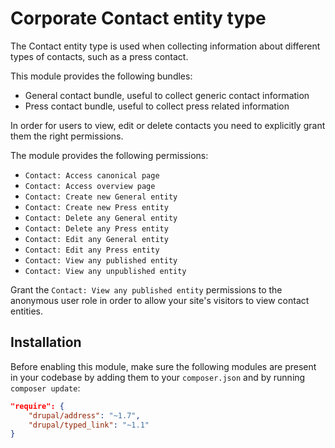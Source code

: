 # Corporate Contact entity type

The Contact entity type is used when collecting information about different types of contacts,
such as a press contact.

This module provides the following bundles:

- General contact bundle, useful to collect generic contact information
- Press contact bundle, useful to collect press related information

In order for users to view, edit or delete contacts you need to explicitly grant them the right permissions.

The module provides the following permissions:

- `Contact: Access canonical page`
- `Contact: Access overview page`
- `Contact: Create new General entity`
- `Contact: Create new Press entity`
- `Contact: Delete any General entity`
- `Contact: Delete any Press entity`
- `Contact: Edit any General entity`
- `Contact: Edit any Press entity`
- `Contact: View any published entity`
- `Contact: View any unpublished entity`

Grant the `Contact: View any published entity` permissions to the anonymous user role in order to allow your
site's visitors to view contact entities.

## Installation

Before enabling this module, make sure the following modules are present in your codebase by adding them to your
`composer.json` and by running `composer update`:

```json
"require": {
    "drupal/address": "~1.7",
    "drupal/typed_link": "~1.1"
}
```
